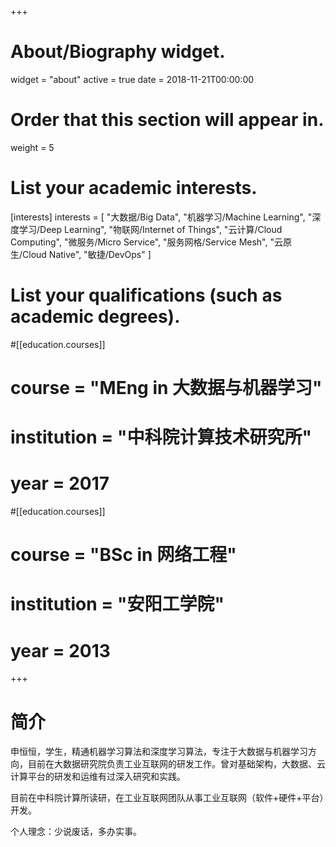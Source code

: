 +++
# About/Biography widget.
widget = "about"
active = true
date = 2018-11-21T00:00:00

# Order that this section will appear in.
weight = 5

# List your academic interests.
[interests]
  interests = [
    "大数据/Big Data",
    "机器学习/Machine Learning",
    "深度学习/Deep Learning",
    "物联网/Internet of Things",
    "云计算/Cloud Computing",
    "微服务/Micro Service",
    "服务网格/Service Mesh",
    "云原生/Cloud Native",
    "敏捷/DevOps"
  ]



# List your qualifications (such as academic degrees).
#[[education.courses]]
#  course = "MEng in 大数据与机器学习"
#  institution = "中科院计算技术研究所"
#  year = 2017

#[[education.courses]]
#  course = "BSc in 网络工程"
#  institution = "安阳工学院"
#  year = 2013
 
+++

# 简介

申恒恒，学生，精通机器学习算法和深度学习算法，专注于大数据与机器学习方向，目前在大数据研究院负责工业互联网的研发工作。曾对基础架构，大数据、云计算平台的研发和运维有过深入研究和实践。

目前在中科院计算所读研，在工业互联网团队从事工业互联网（软件+硬件+平台）开发。

个人理念：少说废话，多办实事。